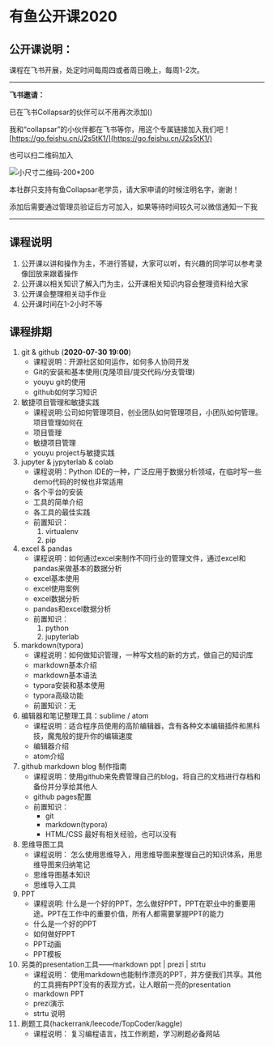 # 有鱼公开课2020

## 公开课说明：

课程在飞书开展，处定时间每周四或者周日晚上，每周1-2次。

------
**飞书邀请：**

已在飞书Collapsar的伙伴可以不用再次添加()

我和“collapsar”的小伙伴都在飞书等你，用这个专属链接加入我们吧！[https://go.feishu.cn/J2s5tK1/](https://go.feishu.cn/J2s5tK1/)

也可以扫二维码加入

![小尺寸二维码-200*200](http://ossp.pengjunjie.com/mweb/%E5%B0%8F%E5%B0%BA%E5%AF%B8%E4%BA%8C%E7%BB%B4%E7%A0%81-200*200.png)

本社群只支持有鱼Collapsar老学员，请大家申请的时候注明名字，谢谢！

添加后需要通过管理员验证后方可加入，如果等待时间较久可以微信通知一下我

------


## 课程说明

1. 公开课以讲和操作为主，不进行答疑，大家可以听，有兴趣的同学可以参考录像回放来跟着操作
2. 公开课以相关知识了解入门为主，公开课相关知识内容会整理资料给大家
3. 公开课会整理相关动手作业
4. 公开课时间在1-2小时不等


## 课程排期

1. git & github (**2020-07-30 19:00**)
    * 课程说明：开源社区如何运作，如何多人协同开发
    * Git的安装和基本使用(克隆项目/提交代码/分支管理)
    * youyu git的使用
    * github如何学习知识
2. 敏捷项目管理和敏捷实践
    * 课程说明:公司如何管理项目，创业团队如何管理项目，小团队如何管理。项目管理如何在
    * 项目管理
    * 敏捷项目管理
    * youyu project与敏捷实践
3. jupyter & jypyterlab & colab
    * 课程说明：Python IDE的一种，广泛应用于数据分析领域，在临时写一些demo代码的时候也非常适用
    * 各个平台的安装
    * 工具的简单介绍
    * 各工具的最佳实践
    * 前置知识：
        1. virtualenv
        2. pip
4. excel & pandas
    * 课程说明：如何通过excel来制作不同行业的管理文件，通过excel和pandas来做基本的数据分析
    * excel基本使用
    * excel使用案例
    * excel数据分析
    * pandas和excel数据分析
    * 前置知识：
        1. python
        2. jupyterlab
5. markdown(typora)
    * 课程说明：如何做知识管理，一种写文档的新的方式，做自己的知识库
    * markdown基本介绍
    * markdown基本语法
    * typora安装和基本使用
    * typora高级功能
    * 前置知识：无
6. 编辑器和笔记整理工具：sublime / atom
    * 课程说明：适合程序员使用的高阶编辑器，含有各种文本编辑插件和黑科技，魔鬼般的提升你的编辑速度
    * 编辑器介绍
    * atom介绍
7. github markdown blog 制作指南
    * 课程说明：使用github来免费管理自己的blog，将自己的文档进行存档和备份并分享给其他人
    * github pages配置
    * 前置知识：
        * git
        * markdown(typora)
        * HTML/CSS 最好有相关经验，也可以没有
8. 思维导图工具
    * 课程说明： 怎么使用思维导入，用思维导图来整理自己的知识体系，用思维导图来归纳笔记
    * 思维导图基本知识
    * 思维导入工具
9. PPT
    * 课程说明: 什么是一个好的PPT，怎么做好PPT，PPT在职业中的重要用途。PPT在工作中的重要价值，所有人都需要掌握PPT的能力
    * 什么是一个好的PPT
    * 如何做好PPT
    * PPT动画
    * PPT模板
10. 另类的presentation工具——markdown ppt | prezi | strtu
    * 课程说明： 使用markdown也能制作漂亮的PPT，并方便我们共享。其他的工具拥有PPT没有的表现方式，让人眼前一亮的presentation
    * markdown PPT
    * prezi演示
    * strtu 说明
11. 刷题工具(hackerrank/leecode/TopCoder/kaggle)
    * 课程说明： 复习编程语言，找工作刷题，学习刷题必备网站
